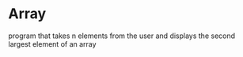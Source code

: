 # Array
program that takes n elements from the user and displays the second largest element of an array
